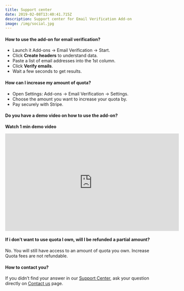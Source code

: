 ```yaml
---
title: Support center
date: 2019-02-08T13:40:41.715Z
description: Support center for Email Verification Add-on
image: /img/social.jpg
---
```

#### How to use the add-on for email verification?

* Launch it Add-ons -> Email Verification -> Start.
* Click **Create headers** to understand data.
* Paste a list of email addresses into the 1st column.
* Click **Verify emails**.
* Wait a few seconds to get results.

#### How can I increase my amount of quota?

* Open Settings: Add-ons -> Email Verification -> Settings.
* Choose the amount you want to increase your quota by.
* Pay securely with Stripe.

#### Do you have a demo video on how to use the add-on?

**Watch 1 min demo video**

<iframe width="560" height="315" src="https://www.youtube.com/embed/i2xWYpuBHmc?controls=0&showinfo=0&modestbranding=1&rel=0" frameborder="0" allowfullscreen></iframe>

#### If i don’t want to use quota I own, will I be refunded a partial amount?

No. You will still have access to an amount of quota you own. Increase Quota fees are not refundable.

#### How to contact you?

If you didn’t find your answer in our [Support Center](https://emailverificationaddon.com/help/), ask your question directly on [Contact us](https://emailverificationaddon.com/contact/) page.

